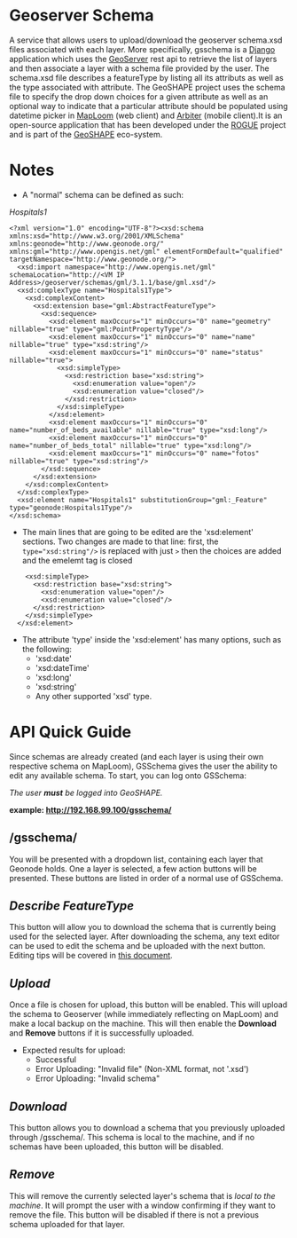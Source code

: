 Geoserver Schema
================
A service that allows users to upload/download the geoserver schema.xsd files associated with each layer. More specifically, gsschema is a [Django][1] application which uses the [GeoServer][2] rest api to retrieve the list of layers and then associate a layer with a schema file provided by the user. The schema.xsd file describes a featureType by listing all its attributs as well as the type associated with attribute. The GeoSHAPE project uses the schema file to specify the drop down choices for a given attribute as well as an optional way to indicate that a particular attribute should be populated using datetime picker in [MapLoom][6] (web client) and [Arbiter][5] (mobile client).It is an open-source application that has been developed under the [ROGUE][4] project and is part of the [GeoSHAPE][3] eco-system.

Notes
=============
- A "normal" schema can be defined as such:

*Hospitals1*
```
<?xml version="1.0" encoding="UTF-8"?><xsd:schema xmlns:xsd="http://www.w3.org/2001/XMLSchema" xmlns:geonode="http://www.geonode.org/" xmlns:gml="http://www.opengis.net/gml" elementFormDefault="qualified" targetNamespace="http://www.geonode.org/">
  <xsd:import namespace="http://www.opengis.net/gml" schemaLocation="http://<VM IP Address>/geoserver/schemas/gml/3.1.1/base/gml.xsd"/>
  <xsd:complexType name="Hospitals1Type">
    <xsd:complexContent>
      <xsd:extension base="gml:AbstractFeatureType">
        <xsd:sequence>
          <xsd:element maxOccurs="1" minOccurs="0" name="geometry" nillable="true" type="gml:PointPropertyType"/>
          <xsd:element maxOccurs="1" minOccurs="0" name="name" nillable="true" type="xsd:string"/>
          <xsd:element maxOccurs="1" minOccurs="0" name="status" nillable="true">
            <xsd:simpleType>
              <xsd:restriction base="xsd:string">
                <xsd:enumeration value="open"/>
                <xsd:enumeration value="closed"/>
              </xsd:restriction>
            </xsd:simpleType>
          </xsd:element>
          <xsd:element maxOccurs="1" minOccurs="0" name="number_of_beds_available" nillable="true" type="xsd:long"/>
          <xsd:element maxOccurs="1" minOccurs="0" name="number_of_beds_total" nillable="true" type="xsd:long"/>
          <xsd:element maxOccurs="1" minOccurs="0" name="fotos" nillable="true" type="xsd:string"/>
        </xsd:sequence>
      </xsd:extension>
    </xsd:complexContent>
  </xsd:complexType>
  <xsd:element name="Hospitals1" substitutionGroup="gml:_Feature" type="geonode:Hospitals1Type"/>
</xsd:schema>
```

- The main lines that are going to be edited are the 'xsd:element' sections. Two changes are made to that line: first, the ```type="xsd:string"/>``` is replaced with just ```>``` then the choices are added and the emelemt tag is closed 
```            
    <xsd:simpleType>
      <xsd:restriction base="xsd:string">
        <xsd:enumeration value="open"/>
        <xsd:enumeration value="closed"/>
      </xsd:restriction>
    </xsd:simpleType>
  </xsd:element>
```  
- The attribute 'type' inside the 'xsd:element' has many options, such as the following:
    - 'xsd:date'
    - 'xsd:dateTime'
    - 'xsd:long'
    - 'xsd:string'
    - Any other supported 'xsd' type.

API Quick Guide
=============
Since schemas are already created (and each layer is using their own respective schema on MapLoom), GSSchema gives the user the ability to edit any available schema.
To start, you can log onto GSSchema:

*The user **_must_** be logged into GeoSHAPE.*

**example: http://192.168.99.100/gsschema/**

**/gsschema/**
-------------
You will be presented with a dropdown list, containing each layer that Geonode holds.
One a layer is selected, a few action buttons will be presented. These buttons are listed in order of a normal use of GSSchema.

*Describe FeatureType*
-------
This button will allow you to download the schema that is currently being used for the selected layer. After downloading the schema, any text editor can be used to edit the schema and be uploaded with the next button. Editing tips will be covered in [this document][7].

*Upload*
-------
Once a file is chosen for upload, this button will be enabled. This will upload the schema to Geoserver (while immediately reflecting on MapLoom) and make a local backup on the machine. This will then enable the **Download** and **Remove** buttons if it is successfully uploaded.

- Expected results for upload:
    - Successful
    - Error Uploading: "Invalid file" (Non-XML format, not '.xsd')
    - Error Uploading: "Invalid schema"

*Download*
------
This button allows you to download a schema that you previously uploaded through /gsschema/. This schema is local to the machine, and if no schemas have been uploaded, this button will be disabled.

*Remove*
-------
This will remove the currently selected layer's schema that is *local to the machine*. It will prompt the user with a window confirming if they want to remove the file. This button will be disabled if there is not a previous schema uploaded for that layer.



  [1]: http://djangoproject.com "Django"
  [2]: http://geoserver.org "GeoServer"
  [3]: http://geoshape.org "GeoSHAPE"
  [4]: http://github.com/rogue-jctd/ "ROGUE"
  [5]: http://github.com/ROGUE-JCTD/Arbiter-Android "Arbiter"
  [6]: http://github.com/ROGUE-JCTD/MapLoom  "MapLoom"
  [7]: https://docs.google.com/document/d/1gz0qHIhY0LT2xceRX8gpXDCwbOxshzmbLXCu48Tz-MM/edit
